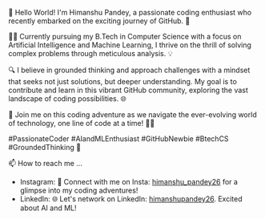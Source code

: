 👋 Hello World! I'm Himanshu Pandey, a passionate coding enthusiast who recently embarked on the exciting journey of GitHub. 🚀

👨‍💻 Currently pursuing my B.Tech in Computer Science with a focus on Artificial Intelligence and Machine Learning, I thrive on the thrill of solving complex problems through meticulous analysis. 💡

🔍 I believe in grounded thinking and approach challenges with a mindset that seeks not just solutions, but deeper understanding. My goal is to contribute and learn in this vibrant GitHub community, exploring the vast landscape of coding possibilities. 🌐

🌱 Join me on this coding adventure as we navigate the ever-evolving world of technology, one line of code at a time! 🚗💨

#PassionateCoder #AIandMLEnthusiast #GitHubNewbie #BtechCS #GroundedThinking 🌟

📫 How to reach me ...
  <br>
- Instagram:
    📸 Connect with me on Insta: <a href="https://www.instagram.com/himanshu_pandey26/">himanshu_pandey26<a/> for a glimpse into my coding adventures!
  <br>
- LinkedIn:
    🌐 Let's network on LinkedIn: <a href="https://www.linkedin.com/in/himanshupandey26/">himanshupandey26<a/>. Excited about AI and ML!
  
<!---
himanshupandey26/himanshupandey26 is a ✨ special ✨ repository because its `README.md` (this file) appears on your GitHub profile.
You can click the Preview link to take a look at your changes.
--->
